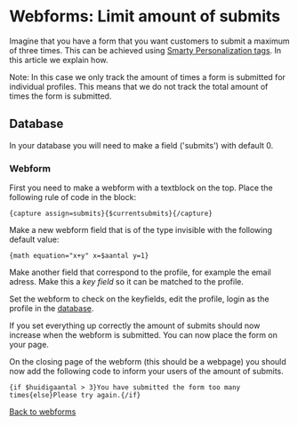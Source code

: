 # Webforms: Limit amount of submits

Imagine that you have a form that you want customers to submit a maximum 
of three times. This can be achieved using [Smarty Personalization tags](./personalization). 
In this article we explain how.

Note: In this case we only track the amount of times a form is submitted 
for individual profiles. This means that we do not track the total amount 
of times the form is submitted.

## Database

In your database you will need to make a field ('submits') with 
default 0.

### Webform

First you need to make a webform with a textblock on the top. Place 
the following rule of code in the block:

`{capture assign=submits}{$currentsubmits}{/capture}`

Make a new webform field that is of the type invisible with the 
following default value:

`{math equation="x+y" x=$aantal y=1}`

Make another field that correspond to the profile, for example the 
email adress. Make this a *key field* so it can be matched to the profile.

Set the webform to check on the keyfields, edit the profile, login as the 
profile in the [database](./database-introduction).

If you set everything up correctly the amount of submits should now increase 
when the webform is submitted. You can now place the form on your page.

On the closing page of the webform (this should be a webpage) you should 
now add the following code to inform your users of the amount of submits.

`{if $huidigaantal > 3}You have submitted the form too many times{else}Please try again.{/if}`

[Back to webforms](./webforms)
